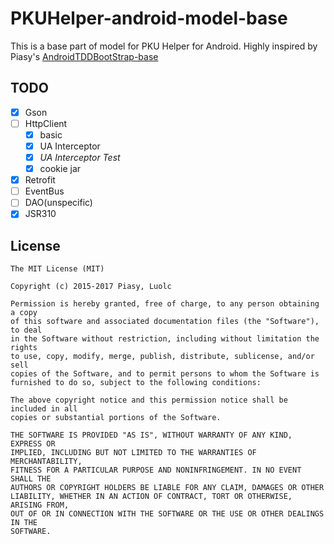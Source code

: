 # PKUHelper-android-model-base

This is a base part of model for PKU Helper for Android. Highly inspired by Piasy's [AndroidTDDBootStrap-base](https://github.com/Piasy/AndroidTDDBootStrap-base)

## TODO
- [x] Gson
- [ ] HttpClient
    - [x] basic
    - [x] UA Interceptor
    - [x] *UA Interceptor Test*
    - [x] cookie jar
- [x] Retrofit
- [ ] EventBus
- [ ] DAO(unspecific)
- [x] JSR310

## License

    The MIT License (MIT)

    Copyright (c) 2015-2017 Piasy, Luolc

    Permission is hereby granted, free of charge, to any person obtaining a copy
    of this software and associated documentation files (the "Software"), to deal
    in the Software without restriction, including without limitation the rights
    to use, copy, modify, merge, publish, distribute, sublicense, and/or sell
    copies of the Software, and to permit persons to whom the Software is
    furnished to do so, subject to the following conditions:

    The above copyright notice and this permission notice shall be included in all
    copies or substantial portions of the Software.

    THE SOFTWARE IS PROVIDED "AS IS", WITHOUT WARRANTY OF ANY KIND, EXPRESS OR
    IMPLIED, INCLUDING BUT NOT LIMITED TO THE WARRANTIES OF MERCHANTABILITY,
    FITNESS FOR A PARTICULAR PURPOSE AND NONINFRINGEMENT. IN NO EVENT SHALL THE
    AUTHORS OR COPYRIGHT HOLDERS BE LIABLE FOR ANY CLAIM, DAMAGES OR OTHER
    LIABILITY, WHETHER IN AN ACTION OF CONTRACT, TORT OR OTHERWISE, ARISING FROM,
    OUT OF OR IN CONNECTION WITH THE SOFTWARE OR THE USE OR OTHER DEALINGS IN THE
    SOFTWARE.
